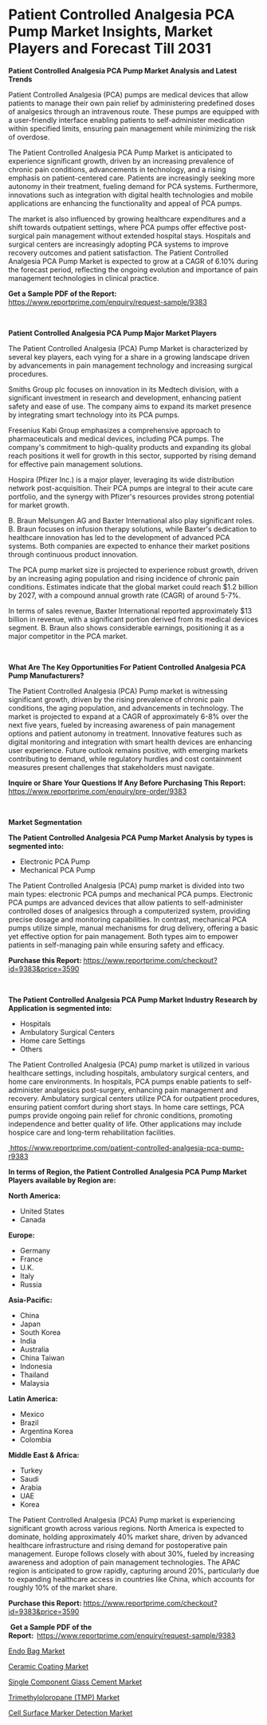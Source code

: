 <p><h1>Patient Controlled Analgesia PCA Pump Market Insights, Market Players and Forecast Till 2031</h1></p><p><strong>Patient Controlled Analgesia PCA Pump Market Analysis and Latest Trends</strong></p>
<p><p>Patient Controlled Analgesia (PCA) pumps are medical devices that allow patients to manage their own pain relief by administering predefined doses of analgesics through an intravenous route. These pumps are equipped with a user-friendly interface enabling patients to self-administer medication within specified limits, ensuring pain management while minimizing the risk of overdose.</p><p>The Patient Controlled Analgesia PCA Pump Market is anticipated to experience significant growth, driven by an increasing prevalence of chronic pain conditions, advancements in technology, and a rising emphasis on patient-centered care. Patients are increasingly seeking more autonomy in their treatment, fueling demand for PCA systems. Furthermore, innovations such as integration with digital health technologies and mobile applications are enhancing the functionality and appeal of PCA pumps.</p><p>The market is also influenced by growing healthcare expenditures and a shift towards outpatient settings, where PCA pumps offer effective post-surgical pain management without extended hospital stays. Hospitals and surgical centers are increasingly adopting PCA systems to improve recovery outcomes and patient satisfaction. The Patient Controlled Analgesia PCA Pump Market is expected to grow at a CAGR of 6.10% during the forecast period, reflecting the ongoing evolution and importance of pain management technologies in clinical practice.</p></p>
<p><strong>Get a Sample PDF of the Report:&nbsp;</strong> <a href="https://www.reportprime.com/enquiry/request-sample/9383">https://www.reportprime.com/enquiry/request-sample/9383</a></p>
<p>&nbsp;</p>
<p><strong>Patient Controlled Analgesia PCA Pump Major Market Players</strong></p>
<p><p>The Patient Controlled Analgesia (PCA) Pump Market is characterized by several key players, each vying for a share in a growing landscape driven by advancements in pain management technology and increasing surgical procedures.</p><p>Smiths Group plc focuses on innovation in its Medtech division, with a significant investment in research and development, enhancing patient safety and ease of use. The company aims to expand its market presence by integrating smart technology into its PCA pumps.</p><p>Fresenius Kabi Group emphasizes a comprehensive approach to pharmaceuticals and medical devices, including PCA pumps. The company's commitment to high-quality products and expanding its global reach positions it well for growth in this sector, supported by rising demand for effective pain management solutions.</p><p>Hospira (Pfizer Inc.) is a major player, leveraging its wide distribution network post-acquisition. Their PCA pumps are integral to their acute care portfolio, and the synergy with Pfizer's resources provides strong potential for market growth.</p><p>B. Braun Melsungen AG and Baxter International also play significant roles. B. Braun focuses on infusion therapy solutions, while Baxter's dedication to healthcare innovation has led to the development of advanced PCA systems. Both companies are expected to enhance their market positions through continuous product innovation.</p><p>The PCA pump market size is projected to experience robust growth, driven by an increasing aging population and rising incidence of chronic pain conditions. Estimates indicate that the global market could reach $1.2 billion by 2027, with a compound annual growth rate (CAGR) of around 5-7%.</p><p>In terms of sales revenue, Baxter International reported approximately $13 billion in revenue, with a significant portion derived from its medical devices segment. B. Braun also shows considerable earnings, positioning it as a major competitor in the PCA market.</p></p>
<p>&nbsp;</p>
<p><strong>What Are The Key Opportunities For Patient Controlled Analgesia PCA Pump Manufacturers?</strong></p>
<p><p>The Patient Controlled Analgesia (PCA) Pump market is witnessing significant growth, driven by the rising prevalence of chronic pain conditions, the aging population, and advancements in technology. The market is projected to expand at a CAGR of approximately 6-8% over the next five years, fueled by increasing awareness of pain management options and patient autonomy in treatment. Innovative features such as digital monitoring and integration with smart health devices are enhancing user experience. Future outlook remains positive, with emerging markets contributing to demand, while regulatory hurdles and cost containment measures present challenges that stakeholders must navigate.</p></p>
<p><strong>Inquire or Share Your Questions If Any Before Purchasing This Report:</strong> <a href="https://www.reportprime.com/enquiry/pre-order/9383">https://www.reportprime.com/enquiry/pre-order/9383</a></p>
<p>&nbsp;</p>
<p><strong>Market Segmentation</strong></p>
<p><strong>The Patient Controlled Analgesia PCA Pump Market Analysis by types is segmented into:</strong></p>
<p><ul><li>Electronic PCA Pump</li><li>Mechanical PCA Pump</li></ul></p>
<p><p>The Patient Controlled Analgesia (PCA) pump market is divided into two main types: electronic PCA pumps and mechanical PCA pumps. Electronic PCA pumps are advanced devices that allow patients to self-administer controlled doses of analgesics through a computerized system, providing precise dosage and monitoring capabilities. In contrast, mechanical PCA pumps utilize simple, manual mechanisms for drug delivery, offering a basic yet effective option for pain management. Both types aim to empower patients in self-managing pain while ensuring safety and efficacy.</p></p>
<p><strong>Purchase this Report:&nbsp;</strong><a href="https://www.reportprime.com/checkout?id=9383&price=3590">https://www.reportprime.com/checkout?id=9383&price=3590</a></p>
<p>&nbsp;</p>
<p><strong>The Patient Controlled Analgesia PCA Pump Market Industry Research by Application is segmented into:</strong></p>
<p><ul><li>Hospitals</li><li>Ambulatory Surgical Centers</li><li>Home care Settings</li><li>Others</li></ul></p>
<p><p>The Patient Controlled Analgesia (PCA) pump market is utilized in various healthcare settings, including hospitals, ambulatory surgical centers, and home care environments. In hospitals, PCA pumps enable patients to self-administer analgesics post-surgery, enhancing pain management and recovery. Ambulatory surgical centers utilize PCA for outpatient procedures, ensuring patient comfort during short stays. In home care settings, PCA pumps provide ongoing pain relief for chronic conditions, promoting independence and better quality of life. Other applications may include hospice care and long-term rehabilitation facilities.</p></p>
<p><a href="https://www.reportprime.com/patient-controlled-analgesia-pca-pump-r9383">&nbsp;https://www.reportprime.com/patient-controlled-analgesia-pca-pump-r9383</a></p>
<p><strong>In terms of Region, the Patient Controlled Analgesia PCA Pump Market Players available by Region are:</strong></p>
<p>
    <p> <strong> North America: </strong>
        <ul>
            <li>United States</li>
            <li>Canada</li>
        </ul>
        </p> 
    <p> <strong> Europe: </strong>
        <ul>
            <li>Germany</li>
            <li>France</li>
            <li>U.K.</li>
            <li>Italy</li>
            <li>Russia</li>
        </ul>
        </p> 
    <p> <strong> Asia-Pacific: </strong>
        <ul>
            <li>China</li>
            <li>Japan</li>
            <li>South Korea</li>
            <li>India</li>
            <li>Australia</li>
            <li>China Taiwan</li>
            <li>Indonesia</li>
            <li>Thailand</li>
            <li>Malaysia</li>
        </ul>
        </p> 
    <p> <strong> Latin America: </strong>
        <ul>
            <li>Mexico</li>
            <li>Brazil</li>
            <li>Argentina Korea</li>
            <li>Colombia</li>
        </ul>
        </p> 
    <p> <strong> Middle East & Africa: </strong>
        <ul>
            <li>Turkey</li>
            <li>Saudi</li>
            <li>Arabia</li>
            <li>UAE</li>
            <li>Korea</li>
        </ul>
    </p>
    </p>
<p><p>The Patient Controlled Analgesia (PCA) Pump market is experiencing significant growth across various regions. North America is expected to dominate, holding approximately 40% market share, driven by advanced healthcare infrastructure and rising demand for postoperative pain management. Europe follows closely with about 30%, fueled by increasing awareness and adoption of pain management technologies. The APAC region is anticipated to grow rapidly, capturing around 20%, particularly due to expanding healthcare access in countries like China, which accounts for roughly 10% of the market share.</p></p>
<p><strong>Purchase this Report: </strong><a href="https://www.reportprime.com/checkout?id=9383&price=3590">https://www.reportprime.com/checkout?id=9383&price=3590</a></p>
<p>&nbsp;<strong>Get a Sample PDF of the Report:&nbsp;&nbsp;</strong><a href="https://www.reportprime.com/enquiry/request-sample/9383">https://www.reportprime.com/enquiry/request-sample/9383</a></p>
<p><strong></strong></p>
<p><p><a href="https://github.com/GraceTurner587/Market-Research-Report-List-1/blob/main/endo-bag-market.md">Endo Bag Market</a></p><p><a href="https://www.linkedin.com/pulse/global-ceramic-coating-market-sector-types-applications-player-6k8ne?trackingId=gxuvPh3mRWiPFJaFOsnDOg%3D%3D">Ceramic Coating Market</a></p><p><a href="https://issuu.com/reportprime-2/docs/single-component-glass-cement-marke_b639e57175d175">Single Component Glass Cement Market</a></p><p><a href="https://medium.com/@sean.peake0978/the-global-trimethylolpropane-tmp-market-is-a-dynamic-and-growing-industry-52043b9ff7cc">Trimethylolpropane (TMP) Market</a></p><p><a href="https://www.linkedin.com/pulse/cell-surface-marker-detection-industry-forecast-market-shifts-yqmkc?trackingId=MGyMdQ5SSRuwwDioXgua3w%3D%3D">Cell Surface Marker Detection Market</a></p></p>
